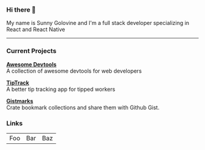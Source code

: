 ### Hi there 👋

My name is Sunny Golovine and I'm a full stack developer specializing in React and React Native

---

### Current Projects

<b><a href="https://awesomedevtools.com">Awesome Devtools</a></b>
<br>
A collection of awesome devtools for web developers

<b><a href="https://tiptrack.app">TipTrack</a></b>
<br>
A better tip tracking app for tipped workers

<b><a href="https://gistmarks.io">Gistmarks</a></b>
<br>
Crate bookmark collections and share them with Github Gist.

### Links

<table>

<tr>
  <td>Foo</td>
  <td>Bar</td>
  <td>Baz</td>
</tr>

</table>
